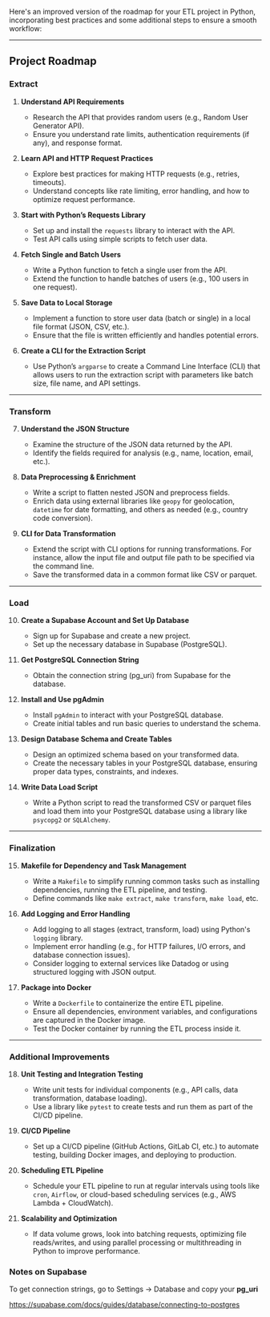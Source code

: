 Here's an improved version of the roadmap for your ETL project in Python, incorporating best practices and some additional steps to ensure a smooth workflow:

---

## Project Roadmap

### **Extract**

1) **Understand API Requirements**
   - Research the API that provides random users (e.g., Random User Generator API).
   - Ensure you understand rate limits, authentication requirements (if any), and response format.
   
2) **Learn API and HTTP Request Practices**
   - Explore best practices for making HTTP requests (e.g., retries, timeouts).
   - Understand concepts like rate limiting, error handling, and how to optimize request performance.

3) **Start with Python’s Requests Library**
   - Set up and install the `requests` library to interact with the API.
   - Test API calls using simple scripts to fetch user data.

4) **Fetch Single and Batch Users**
   - Write a Python function to fetch a single user from the API.
   - Extend the function to handle batches of users (e.g., 100 users in one request).

5) **Save Data to Local Storage**
   - Implement a function to store user data (batch or single) in a local file format (JSON, CSV, etc.).
   - Ensure that the file is written efficiently and handles potential errors.

6) **Create a CLI for the Extraction Script**
   - Use Python’s `argparse` to create a Command Line Interface (CLI) that allows users to run the extraction script with parameters like batch size, file name, and API settings.

---

### **Transform**

7) **Understand the JSON Structure**
   - Examine the structure of the JSON data returned by the API.
   - Identify the fields required for analysis (e.g., name, location, email, etc.).

8) **Data Preprocessing & Enrichment**
   - Write a script to flatten nested JSON and preprocess fields.
   - Enrich data using external libraries like `geopy` for geolocation, `datetime` for date formatting, and others as needed (e.g., country code conversion).

9) **CLI for Data Transformation**
   - Extend the script with CLI options for running transformations. For instance, allow the input file and output file path to be specified via the command line.
   - Save the transformed data in a common format like CSV or parquet.

---

### **Load**

10) **Create a Supabase Account and Set Up Database**
    - Sign up for Supabase and create a new project.
    - Set up the necessary database in Supabase (PostgreSQL).

11) **Get PostgreSQL Connection String**
    - Obtain the connection string (pg_uri) from Supabase for the database.

12) **Install and Use pgAdmin**
    - Install `pgAdmin` to interact with your PostgreSQL database.
    - Create initial tables and run basic queries to understand the schema.

13) **Design Database Schema and Create Tables**
    - Design an optimized schema based on your transformed data.
    - Create the necessary tables in your PostgreSQL database, ensuring proper data types, constraints, and indexes.

14) **Write Data Load Script**
    - Write a Python script to read the transformed CSV or parquet files and load them into your PostgreSQL database using a library like `psycopg2` or `SQLAlchemy`.

---

### **Finalization**

15) **Makefile for Dependency and Task Management**
    - Write a `Makefile` to simplify running common tasks such as installing dependencies, running the ETL pipeline, and testing.
    - Define commands like `make extract`, `make transform`, `make load`, etc.

16) **Add Logging and Error Handling**
    - Add logging to all stages (extract, transform, load) using Python's `logging` library.
    - Implement error handling (e.g., for HTTP failures, I/O errors, and database connection issues).
    - Consider logging to external services like Datadog or using structured logging with JSON output.

17) **Package into Docker**
    - Write a `Dockerfile` to containerize the entire ETL pipeline.
    - Ensure all dependencies, environment variables, and configurations are captured in the Docker image.
    - Test the Docker container by running the ETL process inside it.

---

### **Additional Improvements**

18) **Unit Testing and Integration Testing**
    - Write unit tests for individual components (e.g., API calls, data transformation, database loading).
    - Use a library like `pytest` to create tests and run them as part of the CI/CD pipeline.

19) **CI/CD Pipeline**
    - Set up a CI/CD pipeline (GitHub Actions, GitLab CI, etc.) to automate testing, building Docker images, and deploying to production.

20) **Scheduling ETL Pipeline**
    - Schedule your ETL pipeline to run at regular intervals using tools like `cron`, `Airflow`, or cloud-based scheduling services (e.g., AWS Lambda + CloudWatch).

21) **Scalability and Optimization**
    - If data volume grows, look into batching requests, optimizing file reads/writes, and using parallel processing or multithreading in Python to improve performance.


### Notes on Supabase

To get connection strings, go to Settings -> Database and copy your **pg_uri**

https://supabase.com/docs/guides/database/connecting-to-postgres
